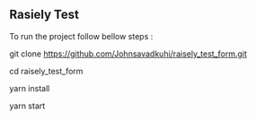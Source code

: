 ## Rasiely Test 

To run the project follow bellow steps : 

git clone https://github.com/Johnsavadkuhi/raisely_test_form.git 

cd raisely_test_form 

yarn install  

yarn start 

